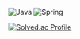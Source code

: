 <!--### 안녕하세요. 저는 노력형 개발자, 한승훈입니다 👋-->

![Java](https://img.shields.io/badge/Java-007396.svg?&style=for-the-badge&logo=Java&logoColor=white)
![Spring](https://img.shields.io/badge/Spring%20Boot-6DB33F.svg?&style=for-the-badge&logo=Spring%20Boot&logoColor=white)

[![Solved.ac Profile](http://mazassumnida.wtf/api/v2/generate_badge?boj=pokjm99)](https://solved.ac/pokjm99/)
<!--
**sleepyhoon/sleepyhoon** is a ✨ _special_ ✨ repository because its `README.md` (this file) appears on your GitHub profile.

Here are some ideas to get you started:

- 🔭 I’m currently working on ...
- 🌱 I’m currently learning ...
- 👯 I’m looking to collaborate on ...
- 🤔 I’m looking for help with ...
- 💬 Ask me about ...
- 📫 How to reach me: ...
- 😄 Pronouns: ...
- ⚡ Fun fact: ...
-->
